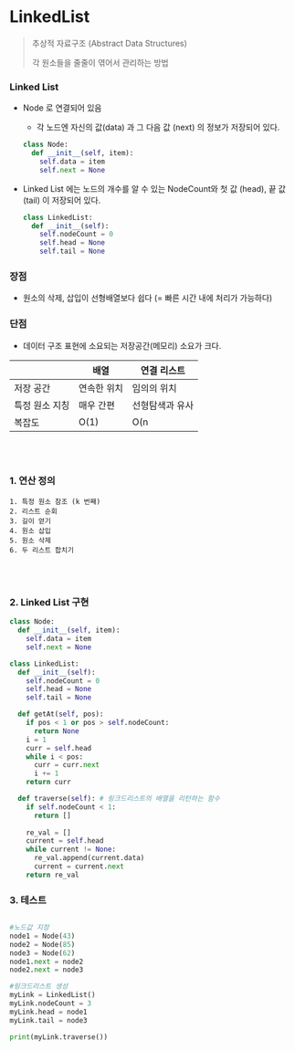 # LinkedList

>추상적 자료구조 (Abstract Data Structures)
>
>각 원소들을 줄줄이 엮어서 관리하는 방법



### Linked List

- Node 로 연결되어 있음

  - 각 노드엔 자신의 값(data) 과 그 다음 값 (next) 의 정보가 저장되어 있다.

  ```python
  class Node:
    def __init__(self, item):
      self.data = item
      self.next = None
  ```

- Linked List 에는 노드의 개수를 알 수 있는 NodeCount와 첫 값 (head), 끝 값(tail) 이 저장되어 있다.

  ```python
  class LinkedList:
    def __init__(self):
      self.nodeCount = 0
      self.head = None
      self.tail = None
  ```

  

### 장점

- 원소의 삭제, 삽입이 선형배열보다 쉽다 (= 빠른 시간 내에 처리가 가능하다)



### 단점

- 데이터 구조 표현에 소요되는 저장공간(메모리) 소요가 크다. 

|                | 배열        | 연결 리스트     |
| -------------- | ----------- | --------------- |
| 저장 공간      | 연속한 위치 | 임의의 위치     |
| 특정 원소 지칭 | 매우 간편   | 선형탐색과 유사 |
| 복잡도         | O(1)        | O(n             |

<br/><br/>

### 1. 연산 정의

	1. 특정 원소 참조 (k 번째)
 	2. 리스트 순회
 	3. 길이 얻기
 	4. 원소 삽입
 	5. 원소 삭제
 	6. 두 리스트 합치기

<br/><br/>

### 2. Linked List  구현

```python
class Node:
  def __init__(self, item):
    self.data = item
    self.next = None

class LinkedList:
  def __init__(self):
    self.nodeCount = 0
    self.head = None
    self.tail = None

  def getAt(self, pos):
    if pos < 1 or pos > self.nodeCount:
      return None
    i = 1
    curr = self.head
    while i < pos:
      curr = curr.next
      i += 1
    return curr

  def traverse(self): # 링크드리스트의 배열을 리턴하는 함수
    if self.nodeCount < 1:
      return []
    
    re_val = []
    current = self.head
    while current != None:
      re_val.append(current.data)
      current = current.next
    return re_val
```



### 3. 테스트

```python

#노드값 지정    
node1 = Node(43)
node2 = Node(85)
node3 = Node(62)
node1.next = node2
node2.next = node3

#링크드리스트 생성
myLink = LinkedList()
myLink.nodeCount = 3
myLink.head = node1
myLink.tail = node3

print(myLink.traverse())
```

